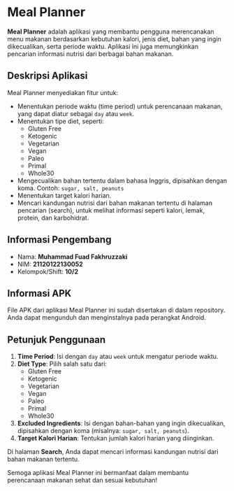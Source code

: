 # Meal Planner

**Meal Planner** adalah aplikasi yang membantu pengguna merencanakan menu makanan berdasarkan kebutuhan kalori, jenis diet, bahan yang ingin dikecualikan, serta periode waktu. Aplikasi ini juga memungkinkan pencarian informasi nutrisi dari berbagai bahan makanan.

## Deskripsi Aplikasi

Meal Planner menyediakan fitur untuk:
- Menentukan periode waktu (time period) untuk perencanaan makanan, yang dapat diatur sebagai `day` atau `week`.
- Menentukan tipe diet, seperti:
  - Gluten Free
  - Ketogenic
  - Vegetarian
  - Vegan
  - Paleo
  - Primal
  - Whole30
- Mengecualikan bahan tertentu dalam bahasa Inggris, dipisahkan dengan koma. Contoh: `sugar, salt, peanuts`
- Menentukan target kalori harian.
- Mencari kandungan nutrisi dari bahan makanan tertentu di halaman pencarian (search), untuk melihat informasi seperti kalori, lemak, protein, dan karbohidrat.

## Informasi Pengembang

- Nama: **Muhammad Fuad Fakhruzzaki**
- NIM: **21120122130052**
- Kelompok/Shift: **10/2**

## Informasi APK

File APK dari aplikasi Meal Planner ini sudah disertakan di dalam repository. Anda dapat mengunduh dan menginstalnya pada perangkat Android.

## Petunjuk Penggunaan

1. **Time Period**: Isi dengan `day` atau `week` untuk mengatur periode waktu.
2. **Diet Type**: Pilih salah satu dari:
   - Gluten Free
   - Ketogenic
   - Vegetarian
   - Vegan
   - Paleo
   - Primal
   - Whole30
3. **Excluded Ingredients**: Isi dengan bahan-bahan yang ingin dikecualikan, dipisahkan dengan koma (misalnya: `sugar, salt, peanuts`).
4. **Target Kalori Harian**: Tentukan jumlah kalori harian yang diinginkan.

Di halaman **Search**, Anda dapat mencari informasi kandungan nutrisi dari bahan makanan tertentu.

Semoga aplikasi Meal Planner ini bermanfaat dalam membantu perencanaan makanan sehat dan sesuai kebutuhan!
